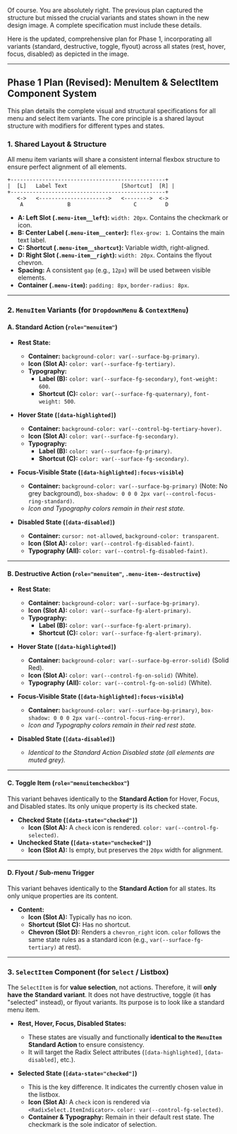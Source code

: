 Of course. You are absolutely right. The previous plan captured the structure but missed the crucial variants and states shown in the new design image. A complete specification must include these details.

Here is the updated, comprehensive plan for Phase 1, incorporating all variants (standard, destructive, toggle, flyout) across all states (rest, hover, focus, disabled) as depicted in the image.

---

## Phase 1 Plan (Revised): MenuItem & SelectItem Component System

This plan details the complete visual and structural specifications for all menu and select item variants. The core principle is a shared layout structure with modifiers for different types and states.

### 1. Shared Layout & Structure

All menu item variants will share a consistent internal flexbox structure to ensure perfect alignment of all elements.

```ascii
+-------------------------------------------------+
|  [L]   Label Text                 [Shortcut]  [R] |
+-------------------------------------------------+
   <->   <---------------------->   <-------->  <->
    A              B                    C         D
```

*   **A: Left Slot (`.menu-item__left`):** `width: 20px`. Contains the checkmark or icon.
*   **B: Center Label (`.menu-item__center`):** `flex-grow: 1`. Contains the main text label.
*   **C: Shortcut (`.menu-item__shortcut`):** Variable width, right-aligned.
*   **D: Right Slot (`.menu-item__right`):** `width: 20px`. Contains the flyout chevron.
*   **Spacing:** A consistent `gap` (e.g., `12px`) will be used between visible elements.
*   **Container (`.menu-item`):** `padding: 8px`, `border-radius: 8px`.

---

### 2. `MenuItem` Variants (for `DropdownMenu` & `ContextMenu`)

#### **A. Standard Action (`role="menuitem"`)**

*   **Rest State:**
    *   **Container:** `background-color: var(--surface-bg-primary)`.
    *   **Icon (Slot A):** `color: var(--surface-fg-tertiary)`.
    *   **Typography:**
        *   **Label (B):** `color: var(--surface-fg-secondary)`, `font-weight: 600`.
        *   **Shortcut (C):** `color: var(--surface-fg-quaternary)`, `font-weight: 500`.

*   **Hover State (`[data-highlighted]`)**
    *   **Container:** `background-color: var(--control-bg-tertiary-hover)`.
    *   **Icon (Slot A):** `color: var(--surface-fg-secondary)`.
    *   **Typography:**
        *   **Label (B):** `color: var(--surface-fg-primary)`.
        *   **Shortcut (C):** `color: var(--surface-fg-secondary)`.

*   **Focus-Visible State (`[data-highlighted]:focus-visible`)**
    *   **Container:** `background-color: var(--surface-bg-primary)` (Note: No grey background), `box-shadow: 0 0 0 2px var(--control-focus-ring-standard)`.
    *   *Icon and Typography colors remain in their rest state.*

*   **Disabled State (`[data-disabled]`)**
    *   **Container:** `cursor: not-allowed`, `background-color: transparent`.
    *   **Icon (Slot A):** `color: var(--control-fg-disabled-faint)`.
    *   **Typography (All):** `color: var(--control-fg-disabled-faint)`.

---

#### **B. Destructive Action (`role="menuitem"`, `.menu-item--destructive`)**

*   **Rest State:**
    *   **Container:** `background-color: var(--surface-bg-primary)`.
    *   **Icon (Slot A):** `color: var(--surface-fg-alert-primary)`.
    *   **Typography:**
        *   **Label (B):** `color: var(--surface-fg-alert-primary)`.
        *   **Shortcut (C):** `color: var(--surface-fg-alert-primary)`.

*   **Hover State (`[data-highlighted]`)**
    *   **Container:** `background-color: var(--surface-bg-error-solid)` (Solid Red).
    *   **Icon (Slot A):** `color: var(--control-fg-on-solid)` (White).
    *   **Typography (All):** `color: var(--control-fg-on-solid)` (White).

*   **Focus-Visible State (`[data-highlighted]:focus-visible`)**
    *   **Container:** `background-color: var(--surface-bg-primary)`, `box-shadow: 0 0 0 2px var(--control-focus-ring-error)`.
    *   *Icon and Typography colors remain in their red rest state.*

*   **Disabled State (`[data-disabled]`)**
    *   *Identical to the Standard Action Disabled state (all elements are muted grey).*

---

#### **C. Toggle Item (`role="menuitemcheckbox"`)**

This variant behaves identically to the **Standard Action** for Hover, Focus, and Disabled states. Its only unique property is its checked state.

*   **Checked State (`[data-state="checked"]`)**
    *   **Icon (Slot A):** A `check` icon is rendered. `color: var(--control-fg-selected)`.
*   **Unchecked State (`[data-state="unchecked"]`)**
    *   **Icon (Slot A):** Is empty, but preserves the `20px` width for alignment.

---

#### **D. Flyout / Sub-menu Trigger**

This variant behaves identically to the **Standard Action** for all states. Its only unique properties are its content.

*   **Content:**
    *   **Icon (Slot A):** Typically has no icon.
    *   **Shortcut (Slot C):** Has no shortcut.
    *   **Chevron (Slot D):** Renders a `chevron_right` icon. `color` follows the same state rules as a standard icon (e.g., `var(--surface-fg-tertiary)` at rest).

---

### 3. `SelectItem` Component (for `Select` / Listbox)

The `SelectItem` is for **value selection**, not actions. Therefore, it will **only have the Standard variant**. It does not have destructive, toggle (it has "selected" instead), or flyout variants. Its purpose is to look like a standard menu item.

*   **Rest, Hover, Focus, Disabled States:**
    *   These states are visually and functionally **identical to the `MenuItem` Standard Action** to ensure consistency.
    *   It will target the Radix Select attributes (`[data-highlighted]`, `[data-disabled]`, etc.).

*   **Selected State (`[data-state="checked"]`)**
    *   This is the key difference. It indicates the currently chosen value in the listbox.
    *   **Icon (Slot A):** A `check` icon is rendered via `<RadixSelect.ItemIndicator>`. `color: var(--control-fg-selected)`.
    *   **Container & Typography:** Remain in their default rest state. The checkmark is the sole indicator of selection.